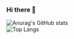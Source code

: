 ### Hi there 👋

<!--
**mrtrevisan/mrtrevisan** is a ✨ _special_ ✨ repository because its `README.md` (this file) appears on your GitHub profile.

Here are some ideas to get you started:

- 🔭 I’m currently working on ...
- 🌱 I’m currently learning ...
- 👯 I’m looking to collaborate on ...
- 🤔 I’m looking for help with ...
- 💬 Ask me about ...
- 📫 How to reach me: ...
- 😄 Pronouns: ...
- ⚡ Fun fact: ...
-->

  ![Anurag's GitHub stats](https://github-readme-stats.vercel.app/api?username=mrtrevisan&show_icons=true&theme=transparent&&rank_icon=github)    
  ![Top Langs](https://github-readme-stats.vercel.app/api/top-langs/?username=mrtrevisan&layout=compact&theme=transparent&langs_count=10)



